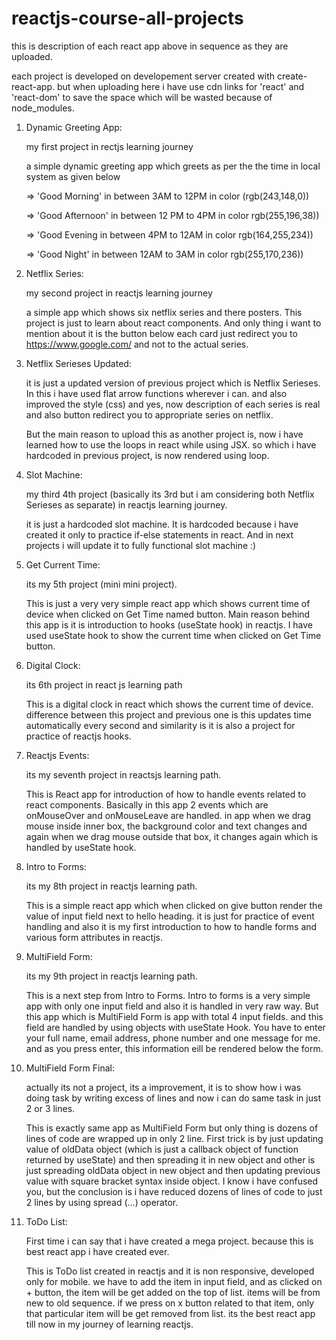 # reactjs-course-all-projects

this is description of each react app above in sequence as they are uploaded.

each project is developed on developement server created with create-react-app. but when uploading here i have use cdn links for 'react' and 'react-dom' to save the space which will be wasted because of node_modules.

1. Dynamic Greeting App:

   my first project in rectjs learning journey
   
   a simple dynamic greeting app which greets as per the the time in local system as given below
   
   => 'Good Morning' in between 3AM to 12PM in color (rgb(243,148,0))
   
   => 'Good Afternoon' in between 12 PM to 4PM in color rgb(255,196,38))
   
   => 'Good Evening in between 4PM to 12AM in color rgb(164,255,234))
   
   => 'Good Night' in between 12AM to 3AM in color rgb(255,170,236))
   

2. Netflix Series:

   my second project in reactjs learning journey
   
   a simple app which shows six netflix series and there posters. This project is just to learn about react components. And only thing i want to mention about it is the button below each card just redirect you to https://www.google.com/ and not to the actual series.
   
3. Netflix Serieses Updated:

   it is just a updated version of previous project which is Netflix Serieses. In this i have used flat arrow functions wherever i can. and also improved the style (css) and yes, now description of each series is real and also button redirect you to appropriate series on netflix.
   
   But the main reason to upload this as another project is, now i have learned how to use the loops in react while using JSX. so which i have hardcoded in previous project, is now rendered using loop.
   
4. Slot Machine:
 
   my third 4th project (basically its 3rd but i am considering both Netflix Serieses as separate) in reactjs learning journey.

   it is just a hardcoded slot machine. It is hardcoded because i have created it only to practice if-else statements in react. And in next projects i will update it to fully functional slot machine :)

5. Get Current Time:

   its my 5th project (mini mini project).
 
   This is just a very very simple react app which shows current time of device when clicked on Get Time named button. Main reason behind this app is it is introduction to hooks (useState hook) in reactjs. I have used useState hook to show the current time when clicked on Get Time button.
   
6. Digital Clock:
 
   its 6th project in react js learning path

   This is a digital clock in react which shows the current time of device. difference between this project and previous one is this updates time automatically every second and similarity is it is also a project for practice of reactjs hooks. 
   
7. Reactjs Events:

   its my seventh project in reactsjs learning path.
   
   This is React app for introduction of how to handle events related to react components. Basically in this app 2 events which are onMouseOver and onMouseLeave are handled. in app when we drag mouse inside inner box, the background color and text changes and again when we drag mouse outside that box, it changes again which is handled by useState hook.
   
8. Intro to Forms:

   its my 8th project in reactjs learning path.
   
   This is a simple react app which when clicked on give button render the value of input field next to hello heading. it is just for practice of event handling and also it is my first introduction to how to handle forms and various form attributes in reactjs.
   
9. MultiField Form:

   its my 9th project in reactjs learning path.
   
   This is a next step from Intro to Forms. Intro to forms is a very simple app with only one input field and also it is handled in very raw way. But this app which is MultiField Form is app with total 4 input fields. and this field are handled by using objects with useState Hook. You have to enter your full name, email address, phone number and one message for me. and as you press enter, this information eill be rendered below the form.

10. MultiField Form Final:

    actually its not a project, its a improvement, it is to show how i was doing task by writing excess of lines and now i can do same task in just 2 or 3 lines.
   
    This is exactly same app as MultiField Form but only thing is dozens of lines of code are wrapped up in only 2 line. First trick is by just updating value of oldData object (which is just a callback object of function returned by useState) and then spreading it in new object and other is just spreading oldData object in new object and then updating previous value with square bracket syntax inside object. I know i have confused you, but the conclusion is i have reduced dozens of lines of code to just 2 lines by using spread (...) operator.

11. ToDo List:

    First time i can say that i have created a mega project. because this is best react app i have created ever.
    
    This is ToDo list created in reactjs and it is non responsive, developed only for mobile. we have to add the item in input field, and as clicked on + button, the item will be get added on the top of list. items will be from new to old sequence. if we press on x button related to that item, only that particular item will be get removed from list. its the best react app till now in my journey of learning reactjs.
